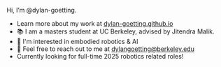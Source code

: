 Hi, I’m @dylan-goetting. 
- Learn more about my work at [dylan-goetting.github.io](https//dylan-goetting.github.io)
- 📚 I am a masters student at UC Berkeley, advised by Jitendra Malik. 
- 🤖 I'm interested in embodied robotics & AI
- 📧 Feel free to reach out to me at dylangoetting@berkeley.edu
- Currently looking for full-time 2025 robotics related roles!

<!---
dylan-goetting/dylan-goetting is a ✨ special ✨ repository because its `README.md` (this file) appears on your GitHub profile.
You can click the Preview link to take a look at your changes.
--->
